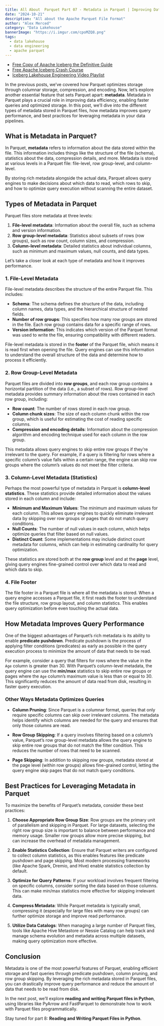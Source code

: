 ```yaml
---
title: All About  Parquet Part 07 - Metadata in Parquet | Improving Data Efficiency
date: "2024-10-21"
description: "All about the Apache Parquet File Format"
author: "Alex Merced"
category: "Data Lakehouse"
bannerImage: "https://i.imgur.com/cpoMZQ8.png"
tags:
  - data lakehouse
  - data engineering
  - apache parquet
---
```


- [Free Copy of Apache Iceberg the Definitive Guide](https://hello.dremio.com/wp-apache-iceberg-the-definitive-guide-reg.html?utm_source=alexmerced&utm_medium=external_blog&utm_campaign=allaboutparquet)
- [Free Apache Iceberg Crash Course](https://hello.dremio.com/webcast-an-apache-iceberg-lakehouse-crash-course-reg.html?utm_source=alexmerced&utm_medium=external_blog&utm_campaign=allaboutparquet)
- [Iceberg Lakehouse Engineering Video Playlist](https://www.youtube.com/watch?v=SIriNcVIGJQ&list=PLsLAVBjQJO0p0Yq1fLkoHvt2lEJj5pcYe)

In the previous posts, we’ve covered how Parquet optimizes storage through columnar storage, compression, and encoding. Now, let’s explore another essential feature that sets Parquet apart: **metadata**. Metadata in Parquet plays a crucial role in improving data efficiency, enabling faster queries and optimized storage. In this post, we’ll dive into the different types of metadata stored in Parquet files, how metadata improves query performance, and best practices for leveraging metadata in your data pipelines.

## What is Metadata in Parquet?

In Parquet, **metadata** refers to information about the data stored within the file. This information includes things like the structure of the file (schema), statistics about the data, compression details, and more. Metadata is stored at various levels in a Parquet file: file-level, row group-level, and column-level. 

By storing rich metadata alongside the actual data, Parquet allows query engines to make decisions about which data to read, which rows to skip, and how to optimize query execution without scanning the entire dataset.

## Types of Metadata in Parquet

Parquet files store metadata at three levels:

1. **File-level metadata**: Information about the overall file, such as schema and version information.
2. **Row group-level metadata**: Statistics about subsets of rows (row groups), such as row count, column sizes, and compression.
3. **Column-level metadata**: Detailed statistics about individual columns, such as minimum and maximum values, null counts, and data types.

Let’s take a closer look at each type of metadata and how it improves performance.

### 1. File-Level Metadata

File-level metadata describes the structure of the entire Parquet file. This includes:

- **Schema**: The schema defines the structure of the data, including column names, data types, and the hierarchical structure of nested fields.
- **Number of row groups**: This specifies how many row groups are stored in the file. Each row group contains data for a specific range of rows.
- **Version information**: This indicates which version of the Parquet format was used to write the file, ensuring compatibility with different readers.

File-level metadata is stored in the **footer** of the Parquet file, which means it is read first when opening the file. Query engines can use this information to understand the overall structure of the data and determine how to process it efficiently.

### 2. Row Group-Level Metadata

Parquet files are divided into **row groups**, and each row group contains a horizontal partition of the data (i.e., a subset of rows). Row group-level metadata provides summary information about the rows contained in each row group, including:

- **Row count**: The number of rows stored in each row group.
- **Column chunk sizes**: The size of each column chunk within the row group, which is useful for estimating the cost of reading specific columns.
- **Compression and encoding details**: Information about the compression algorithm and encoding technique used for each column in the row group.

This metadata allows query engines to skip entire row groups if they’re irrelevant to the query. For example, if a query is filtering for rows where a specific column’s value falls within a certain range, the engine can skip row groups where the column’s values do not meet the filter criteria.

### 3. Column-Level Metadata (Statistics)

Perhaps the most powerful type of metadata in Parquet is **column-level statistics**. These statistics provide detailed information about the values stored in each column and include:

- **Minimum and Maximum Values**: The minimum and maximum values for each column. This allows query engines to quickly eliminate irrelevant data by skipping over row groups or pages that do not match query conditions.
- **Null Counts**: The number of null values in each column, which helps optimize queries that filter based on null values.
- **Distinct Count**: Some implementations may include distinct count metadata for columns, which can help in estimating cardinality for query optimization.

These statistics are stored both at the **row group** level and at the **page** level, giving query engines fine-grained control over which data to read and which data to skip.

### 4. File Footer

The file footer in a Parquet file is where all the metadata is stored. When a query engine accesses a Parquet file, it first reads the footer to understand the file structure, row group layout, and column statistics. This enables query optimization before even touching the actual data.

## How Metadata Improves Query Performance

One of the biggest advantages of Parquet’s rich metadata is its ability to enable **predicate pushdown**. Predicate pushdown is the process of applying filter conditions (predicates) as early as possible in the query execution process to minimize the amount of data that needs to be read.

For example, consider a query that filters for rows where the value in the `Age` column is greater than 30. With Parquet’s column-level metadata, the query engine can use the **min/max** statistics to skip entire row groups or pages where the `Age` column’s maximum value is less than or equal to 30. This significantly reduces the amount of data read from disk, resulting in faster query execution.

### Other Ways Metadata Optimizes Queries

- **Column Pruning**: Since Parquet is a columnar format, queries that only require specific columns can skip over irrelevant columns. The metadata helps identify which columns are needed for the query and ensures that only those columns are read.
  
- **Row Group Skipping**: If a query involves filtering based on a column’s value, Parquet’s row group-level metadata allows the query engine to skip entire row groups that do not match the filter condition. This reduces the number of rows that need to be scanned.

- **Page Skipping**: In addition to skipping row groups, metadata stored at the page level (within row groups) allows fine-grained control, letting the query engine skip pages that do not match query conditions.

## Best Practices for Leveraging Metadata in Parquet

To maximize the benefits of Parquet’s metadata, consider these best practices:

1. **Choose Appropriate Row Group Size**: Row groups are the primary unit of parallelism and skipping in Parquet. For large datasets, selecting the right row group size is important to balance between performance and memory usage. Smaller row groups allow more precise skipping, but can increase the overhead of metadata management.

2. **Enable Statistics Collection**: Ensure that Parquet writers are configured to collect column statistics, as this enables features like predicate pushdown and page skipping. Most modern processing frameworks (like Apache Spark, Dremio, and Hive) enable statistics collection by default.

3. **Optimize for Query Patterns**: If your workload involves frequent filtering on specific columns, consider sorting the data based on those columns. This can make min/max statistics more effective for skipping irrelevant data.

4. **Compress Metadata**: While Parquet metadata is typically small, compressing it (especially for large files with many row groups) can further optimize storage and improve read performance.

5. **Utilize Data Catalogs**: When managing a large number of Parquet files, tools like Apache Hive Metastore or Nessie Catalog can help track and manage schema evolution and metadata across multiple datasets, making query optimization more effective.

## Conclusion

Metadata is one of the most powerful features of Parquet, enabling efficient storage and fast queries through predicate pushdown, column pruning, and row group skipping. By leveraging the rich metadata stored in Parquet files, you can drastically improve query performance and reduce the amount of data that needs to be read from disk.

In the next post, we’ll explore **reading and writing Parquet files in Python**, using libraries like PyArrow and FastParquet to demonstrate how to work with Parquet files programmatically.

Stay tuned for part 8: **Reading and Writing Parquet Files in Python**.
